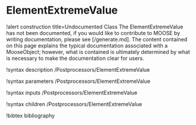 <!-- MOOSE Documentation Stub: Remove this when content is added. -->

# ElementExtremeValue

!alert construction title=Undocumented Class
The ElementExtremeValue has not been documented, if you would like to contribute to MOOSE by
writing documentation, please see [/generate.md]. The content contained on this page explains
the typical documentation associated with a MooseObject; however, what is contained is ultimately
determined by what is necessary to make the documentation clear for users.

!syntax description /Postprocessors/ElementExtremeValue

!syntax parameters /Postprocessors/ElementExtremeValue

!syntax inputs /Postprocessors/ElementExtremeValue

!syntax children /Postprocessors/ElementExtremeValue

!bibtex bibliography
